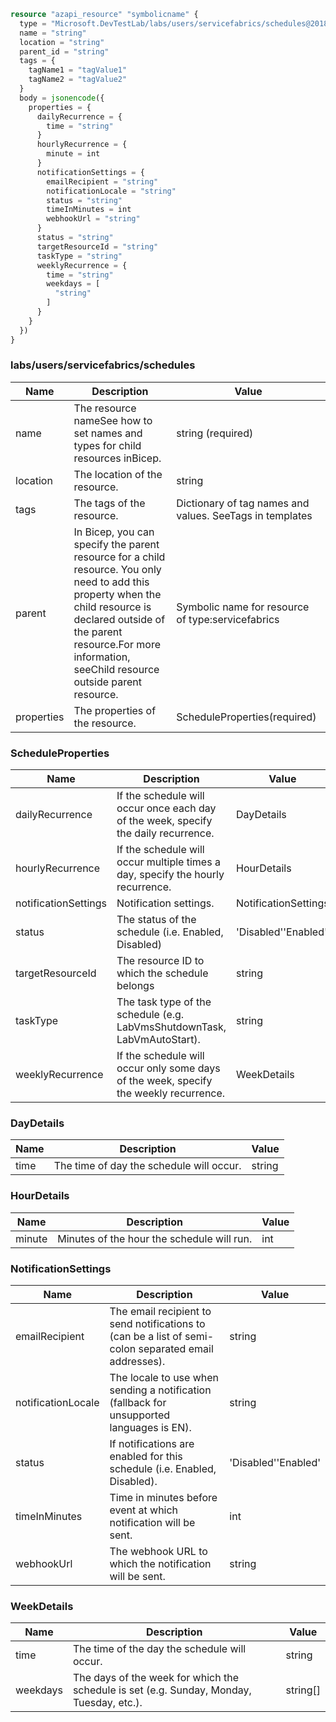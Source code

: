 ```terraform
resource "azapi_resource" "symbolicname" {
  type = "Microsoft.DevTestLab/labs/users/servicefabrics/schedules@2018-09-15"
  name = "string"
  location = "string"
  parent_id = "string"
  tags = {
    tagName1 = "tagValue1"
    tagName2 = "tagValue2"
  }
  body = jsonencode({
    properties = {
      dailyRecurrence = {
        time = "string"
      }
      hourlyRecurrence = {
        minute = int
      }
      notificationSettings = {
        emailRecipient = "string"
        notificationLocale = "string"
        status = "string"
        timeInMinutes = int
        webhookUrl = "string"
      }
      status = "string"
      targetResourceId = "string"
      taskType = "string"
      weeklyRecurrence = {
        time = "string"
        weekdays = [
          "string"
        ]
      }
    }
  })
}

```

### labs/users/servicefabrics/schedules

| Name | Description | Value |
|-|-|-|
| name | The resource nameSee how to set names and types for child resources inBicep. | string (required) |
| location | The location of the resource. | string |
| tags | The tags of the resource. | Dictionary of tag names and values. SeeTags in templates |
| parent | In Bicep, you can specify the parent resource for a child resource. You only need to add this property when the child resource is declared outside of the parent resource.For more information, seeChild resource outside parent resource. | Symbolic name for resource of type:servicefabrics |
| properties | The properties of the resource. | ScheduleProperties(required) |


### ScheduleProperties

| Name | Description | Value |
|-|-|-|
| dailyRecurrence | If the schedule will occur once each day of the week, specify the daily recurrence. | DayDetails |
| hourlyRecurrence | If the schedule will occur multiple times a day, specify the hourly recurrence. | HourDetails |
| notificationSettings | Notification settings. | NotificationSettings |
| status | The status of the schedule (i.e. Enabled, Disabled) | 'Disabled''Enabled' |
| targetResourceId | The resource ID to which the schedule belongs | string |
| taskType | The task type of the schedule (e.g. LabVmsShutdownTask, LabVmAutoStart). | string |
| weeklyRecurrence | If the schedule will occur only some days of the week, specify the weekly recurrence. | WeekDetails |


### DayDetails

| Name | Description | Value |
|-|-|-|
| time | The time of day the schedule will occur. | string |


### HourDetails

| Name | Description | Value |
|-|-|-|
| minute | Minutes of the hour the schedule will run. | int |


### NotificationSettings

| Name | Description | Value |
|-|-|-|
| emailRecipient | The email recipient to send notifications to (can be a list of semi-colon separated email addresses). | string |
| notificationLocale | The locale to use when sending a notification (fallback for unsupported languages is EN). | string |
| status | If notifications are enabled for this schedule (i.e. Enabled, Disabled). | 'Disabled''Enabled' |
| timeInMinutes | Time in minutes before event at which notification will be sent. | int |
| webhookUrl | The webhook URL to which the notification will be sent. | string |


### WeekDetails

| Name | Description | Value |
|-|-|-|
| time | The time of the day the schedule will occur. | string |
| weekdays | The days of the week for which the schedule is set (e.g. Sunday, Monday, Tuesday, etc.). | string[] |


